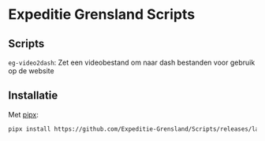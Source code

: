 # Expeditie Grensland Scripts

## Scripts

`eg-video2dash`: Zet een videobestand om naar dash bestanden voor gebruik op de website

## Installatie

Met [pipx](https://pypa.github.io/pipx/):

```sh
pipx install https://github.com/Expeditie-Grensland/Scripts/releases/latest/expeditiegrensland_scripts-py3.whl
```
